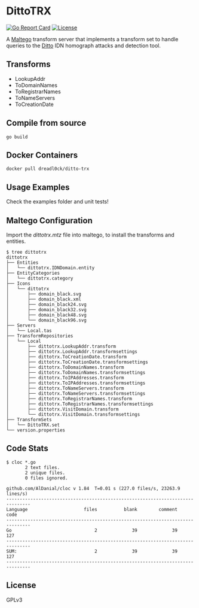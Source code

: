 # DittoTRX

[![Go Report Card](https://goreportcard.com/badge/github.com/dreadl0ck/maltego)](https://goreportcard.com/report/github.com/dreadl0ck/maltego)
[![License](https://img.shields.io/badge/license-GPL-green)](https://raw.githubusercontent.com/dreadl0ck/ditto-trx/master/LICENSE)

A [Maltego](https://www.maltego.com) transform server that implements a transform set to handle queries to the [Ditto](https://github.com/evilsocket/ditto) IDN homograph attacks and detection tool.

## Transforms

- LookupAddr
- ToDomainNames
- ToRegistrarNames
- ToNameServers
- ToCreationDate

## Compile from source

    go build

## Docker Containers

    docker pull dreadl0ck/ditto-trx

## Usage Examples

Check the examples folder and unit tests!

## Maltego Configuration

Import the _dittotrx.mtz_ file into maltego, to install the transforms and entities. 

```
$ tree dittotrx
dittotrx
├── Entities
│   └── dittotrx.IDNDomain.entity
├── EntityCategories
│   └── dittotrx.category
├── Icons
│   └── dittotrx
│       ├── domain_black.svg
│       ├── domain_black.xml
│       ├── domain_black24.svg
│       ├── domain_black32.svg
│       ├── domain_black48.svg
│       └── domain_black96.svg
├── Servers
│   └── Local.tas
├── TransformRepositories
│   └── Local
│       ├── dittotrx.LookupAddr.transform
│       ├── dittotrx.LookupAddr.transformsettings
│       ├── dittotrx.ToCreationDate.transform
│       ├── dittotrx.ToCreationDate.transformsettings
│       ├── dittotrx.ToDomainNames.transform
│       ├── dittotrx.ToDomainNames.transformsettings
│       ├── dittotrx.ToIPAddresses.transform
│       ├── dittotrx.ToIPAddresses.transformsettings
│       ├── dittotrx.ToNameServers.transform
│       ├── dittotrx.ToNameServers.transformsettings
│       ├── dittotrx.ToRegistrarNames.transform
│       ├── dittotrx.ToRegistrarNames.transformsettings
│       ├── dittotrx.VisitDomain.transform
│       └── dittotrx.VisitDomain.transformsettings
├── TransformSets
│   └── DittoTRX.set
└── version.properties
```

## Code Stats

    $ cloc *.go
           2 text files.
           2 unique files.                              
           0 files ignored.
    
    github.com/AlDanial/cloc v 1.84  T=0.01 s (227.0 files/s, 23263.9 lines/s)
    -------------------------------------------------------------------------------
    Language                     files          blank        comment           code
    -------------------------------------------------------------------------------
    Go                               2             39             39            127
    -------------------------------------------------------------------------------
    SUM:                             2             39             39            127
    -------------------------------------------------------------------------------

## License

GPLv3
